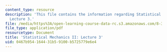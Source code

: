 ```yaml
---
content_type: resource
description: 'This file contains the information regarding Statistical Mechanics II:
  Lecture 3.'
file: /media/https%3A/open-learning-course-data-rc.s3.amazonaws.com/8-334-statistical-mechanics-ii-statistical-physics-of-fields-spring-2014/0467b954164431b59100b5725779e6e4_MIT8_334S14_Lec3.pdf
file_type: application/pdf
resourcetype: Document
title: 'Statistical Mechanics II: Lecture 3'
uid: 0467b954-1644-31b5-9100-b5725779e6e4
---
```

